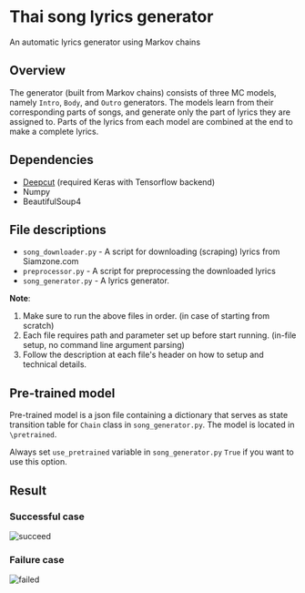 # Thai song lyrics generator
An automatic lyrics generator using Markov chains

## Overview
The generator (built from Markov chains) consists of three MC models, namely `Intro`, `Body`, and `Outro` generators.
The models learn from their corresponding parts of songs, and generate only the part of lyrics they are assigned to.
Parts of the lyrics from each model are combined at the end to make a complete lyrics.

## Dependencies
* [Deepcut](https://github.com/rkcosmos/deepcut) (required Keras with Tensorflow backend)
* Numpy
* BeautifulSoup4

## File descriptions
* `song_downloader.py` - A script for downloading (scraping) lyrics from Siamzone.com
* `preprocessor.py` - A script for preprocessing the downloaded lyrics
* `song_generator.py` - A lyrics generator.

__Note__:
1. Make sure to run the above files in order. (in case of starting from scratch)
2. Each file requires path and parameter set up before start running. (in-file setup, no command line argument parsing)
3. Follow the description at each file's header on how to setup and technical details.

## Pre-trained model
Pre-trained model is a json file containing a dictionary that serves as state transition table for `Chain` class in `song_generator.py`.
The model is located in `\pretrained`.

Always set `use_pretrained` variable in `song_generator.py` `True` if you want to use this option.

## Result

### Successful case
![succeed](https://cdn-images-1.medium.com/max/1000/1*kLDMXK3LasrwiSG5r0_7hw.png)

### Failure case
![failed](https://cdn-images-1.medium.com/max/1200/1*VvlXW97h4Qq98eK5K2dEQA.png)
